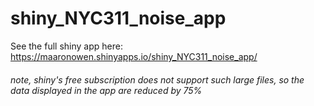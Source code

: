 # shiny_NYC311_noise_app

See the full shiny app here: https://maaronowen.shinyapps.io/shiny_NYC311_noise_app/
###### note, shiny's free subscription does not support such large files, so the data displayed in the app are reduced by 75%
